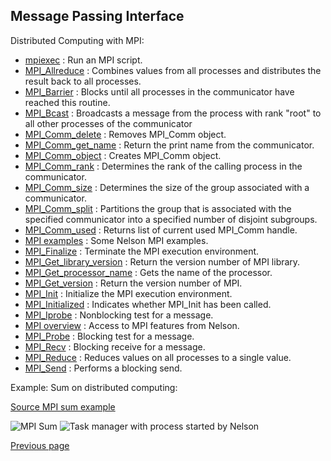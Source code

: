 ## Message Passing Interface


Distributed Computing with MPI:

* [mpiexec](/help/en_US/mpiexec.html) : Run an MPI script.
* [MPI_Allreduce](/help/en_US/MPI_Allreduce.html) : Combines values from all processes and distributes the result back to all processes.
* [MPI_Barrier](/help/en_US/MPI_Barrier.html) : Blocks until all processes in the communicator have reached this routine.
* [MPI_Bcast](/help/en_US/MPI_Bcast.html) : Broadcasts a message from the process with rank "root" to all other processes of the communicator
* [MPI_Comm_delete](/help/en_US/MPI_Comm_delete.html) : Removes MPI_Comm object.
* [MPI_Comm_get_name](/help/en_US/MPI_Comm_get_name.html) : Return the print name from the communicator.
* [MPI_Comm_object](/help/en_US/MPI_Comm_object.html) : Creates MPI_Comm object.
* [MPI_Comm_rank](/help/en_US/MPI_Comm_rank.html) : Determines the rank of the calling process in the communicator.
* [MPI_Comm_size](/help/en_US/MPI_Comm_size.html) : Determines the size of the group associated with a communicator.
* [MPI_Comm_split](/help/en_US/MPI_Comm_split.html) : Partitions the group that is associated with the specified communicator into a specified number of disjoint subgroups.
* [MPI_Comm_used](/help/en_US/MPI_Comm_used.html) : Returns list of current used MPI_Comm handle.
* [MPI examples](/help/en_US/MPI_examples.html) : Some Nelson MPI examples.
* [MPI_Finalize](/help/en_US/MPI_Finalize.html) : Terminate the MPI execution environment.
* [MPI_Get_library_version](/help/en_US/MPI_Get_library_version.html) : Return the version number of MPI library.
* [MPI_Get_processor_name](/help/en_US/MPI_Get_processor_name.html) : Gets the name of the processor.
* [MPI_Get_version](/help/en_US/MPI_Get_version.html) : Return the version number of MPI.
* [MPI_Init](/help/en_US/MPI_Init.html) : Initialize the MPI execution environment.
* [MPI_Initialized](/help/en_US/MPI_Initialized.html) : Indicates whether MPI_Init has been called.
* [MPI_Iprobe](/help/en_US/MPI_Iprobe.html) : Nonblocking test for a message.
* [MPI overview](/help/en_US/MPI_overview.html) : Access to MPI features from Nelson.
* [MPI_Probe](/help/en_US/MPI_Probe.html) : Blocking test for a message.
* [MPI_Recv](/help/en_US/MPI_Recv.html) : Blocking receive for a message.
* [MPI_Reduce](/help/en_US/MPI_Reduce.html) : Reduces values on all processes to a single value.
* [MPI_Send](/help/en_US/MPI_Send.html) : Performs a blocking send.


Example: Sum on distributed computing:

[Source MPI sum example](https://github.com/Nelson-numerical-software/nelson/blob/master/modules/mpi/examples/MPI_parallel_sum.nls)

![MPI Sum](https://github.com/Nelson-numerical-software/nelson-website/raw/master/images/MPI_parallel_sum.png "MPI")
![Task manager with process started by Nelson](https://github.com/Nelson-numerical-software/nelson-website/raw/master/images/task_manager.png "Task manager with process started by Nelson")

[Previous page](README.md)
